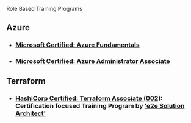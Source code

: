 Role Based Training Programs

## Azure

- ### [Microsoft Certified: Azure Fundamentals](https://github.com/e2eSolutionArchitect/academy/blob/main/certification-based-training-programs/azure/AZ-900/readme.md)
- ### [Microsoft Certified: Azure Administrator Associate](https://github.com/e2eSolutionArchitect/academy/blob/main/certification-based-training-programs/azure/AZ-104/readme.md)


## Terraform

- ### [HashiCorp Certified: Terraform Associate (002)](https://github.com/e2eSolutionArchitect/academy/blob/main/certification-based-training-programs/terraform/terraform-associate-002.md): Certification focused Training Program by ['e2e Solution Architect'](https://e2esolutionarchitect.com/role-based-training-program/)
